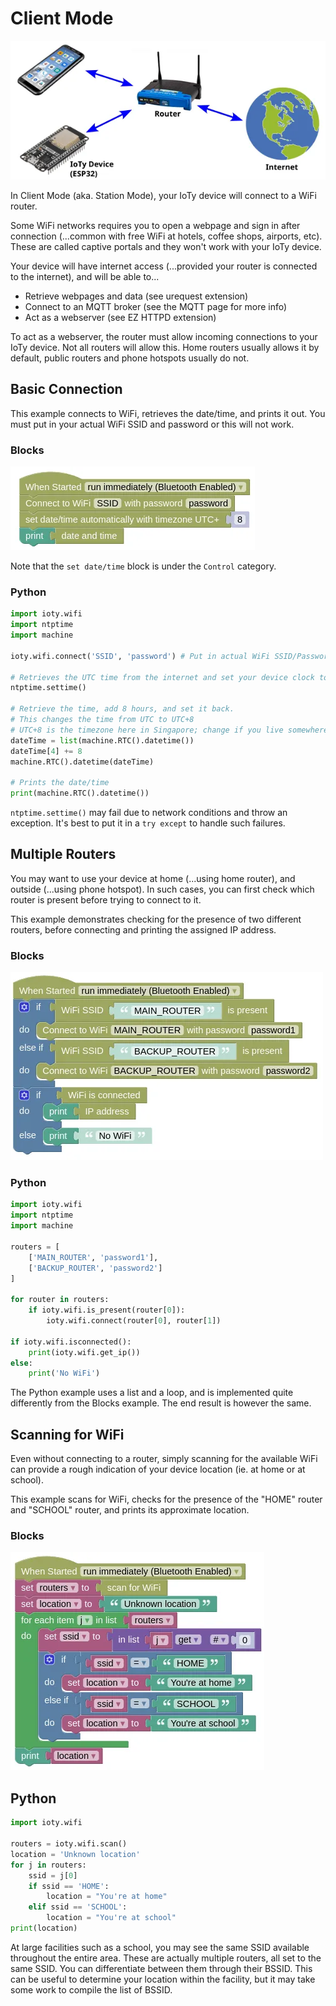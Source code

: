 # Client Mode

![](images/station_mode.webp)

In Client Mode (aka. Station Mode), your IoTy device will connect to a WiFi router.

<div class="important">
Some WiFi networks requires you to open a webpage and sign in after connection (...common with free WiFi at hotels, coffee shops, airports, etc). These are called captive portals and they won't work with your IoTy device.
</div>

Your device will have internet access (...provided your router is connected to the internet), and will be able to...

* Retrieve webpages and data (see urequest extension)
* Connect to an MQTT broker (see the MQTT page for more info)
* Act as a webserver (see EZ HTTPD extension)

<div class="important">
To act as a webserver, the router must allow incoming connections to your IoTy device. Not all routers will allow this. Home routers usually allows it by default, public routers and phone hotspots usually do not.
</div>

## Basic Connection

This example connects to WiFi, retrieves the date/time, and prints it out.
You must put in your actual WiFi SSID and password or this will not work.

### Blocks

![](images/basic_client.webp)

Note that the `set date/time` block is under the `Control` category.

### Python

```python
import ioty.wifi
import ntptime
import machine

ioty.wifi.connect('SSID', 'password') # Put in actual WiFi SSID/Password

# Retrieves the UTC time from the internet and set your device clock to it
ntptime.settime()

# Retrieve the time, add 8 hours, and set it back.
# This changes the time from UTC to UTC+8
# UTC+8 is the timezone here in Singapore; change if you live somewhere else.
dateTime = list(machine.RTC().datetime())
dateTime[4] += 8
machine.RTC().datetime(dateTime)

# Prints the date/time
print(machine.RTC().datetime())
```

<div class="tip">
<code>ntptime.settime()</code> may fail due to network conditions and throw an exception. It's best to put it in a <code>try except</code> to handle such failures.
</div>

## Multiple Routers

You may want to use your device at home (...using home router), and outside (...using phone hotspot).
In such cases, you can first check which router is present before trying to connect to it.

This example demonstrates checking for the presence of two different routers, before connecting and printing the assigned IP address.

### Blocks

![](images/multiple_routers.webp)

### Python

```python
import ioty.wifi
import ntptime
import machine

routers = [
    ['MAIN_ROUTER', 'password1'],
    ['BACKUP_ROUTER', 'password2']
]

for router in routers:
    if ioty.wifi.is_present(router[0]):
        ioty.wifi.connect(router[0], router[1])

if ioty.wifi.isconnected():
    print(ioty.wifi.get_ip())
else:
    print('No WiFi')
```

<div class="info">
The Python example uses a list and a loop, and is implemented quite differently from the Blocks example. The end result is however the same.
</div>

## Scanning for WiFi

Even without connecting to a router, simply scanning for the available WiFi can provide a rough indication of your device location (ie. at home or at school).

This example scans for WiFi, checks for the presence of the "HOME" router and "SCHOOL" router, and prints its approximate location.

### Blocks

![](images/scan_location.webp)

## Python

```python
import ioty.wifi

routers = ioty.wifi.scan()
location = 'Unknown location'
for j in routers:
    ssid = j[0]
    if ssid == 'HOME':
        location = "You're at home"
    elif ssid == 'SCHOOL':
        location = "You're at school"
print(location)
```

<div class="tip">
At large facilities such as a school, you may see the same SSID available throughout the entire area. These are actually multiple routers, all set to the same SSID. You can differentiate between them through their BSSID. This can be useful to determine your location within the facility, but it may take some work to compile the list of BSSID.
</div>